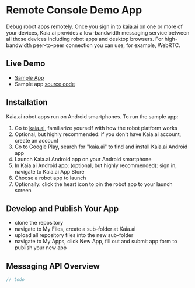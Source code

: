 # Remote Console Demo App
Debug robot apps remotely.
Once you sign in to kaia.ai on one or more of your devices, Kaia.ai provides a low-bandwidth messaging service between all those devices including robot apps and desktop browsers. For high-bandwidth peer-to-peer connection you can use, for example, WebRTC.

## Live Demo
- [Sample App](https://kaia.ai/view-app/5aa78c8f1f0267133aedce1c)
- Sample app [source code](https://github.com/kaiaai/tree/master/console)

## Installation
Kaia.ai robot apps run on Android smartphones. To run the sample app:
1. Go to [kaia.ai](https://kaia.ai/), familiarize yourself with how the robot platform works
2. Optional, but highly recommended: if you don't have Kaia.ai account, create an account
3. Go to Google Play, search for "kaia.ai" to find and install Kaia.ai Android app
4. Launch Kaia.ai Android app on your Android smartphone
5. In Kaia.ai Android app: (optional, but highly recommended): sign in, navigate to Kaia.ai App Store
6. Choose a robot app to launch
7. Optionally: click the heart icon to pin the robot app to your launch screen 

## Develop and Publish Your App
- clone the repository
- navigate to My Files, create a sub-folder at Kaia.ai
- upload all repository files into the new sub-folder
- navigate to My Apps, click New App, fill out and submit app form to publish your new app

## Messaging API Overview
```js
// todo
````
